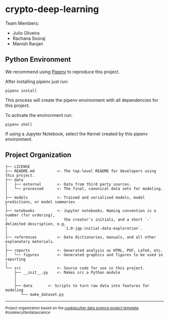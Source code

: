crypto-deep-learning
==============================

Team Members:
* Julio Oliveira
* Rachana Sooraj
* Manish Ranjan

Python Environment
------------------

We recommend using [Pipenv](https://github.com/pypa/pipenv) to reproduce this project.

After installing pipenv just run:

```
pipenv install
```

This process will create the pipenv environment with all dependencies for this project. 

To activate the environment run:

```
pipenv shell
```

If using a Jupyter Notebook, select the Kernel created by this pipenv environment. 

Project Organization
------------

    ├── LICENSE
    ├── README.md          <- The top-level README for developers using this project.
    ├── data
    │   ├── external       <- Data from third party sources.
    │   └── processed      <- The final, canonical data sets for modeling.
    │
    ├── models             <- Trained and serialized models, model predictions, or model summaries
    │
    ├── notebooks          <- Jupyter notebooks. Naming convention is a number (for ordering),
    │                         the creator's initials, and a short `-` delimited description, e.g.
    │                         `1.0-jqp-initial-data-exploration`.
    │
    ├── references         <- Data dictionaries, manuals, and all other explanatory materials.
    │
    ├── reports            <- Generated analysis as HTML, PDF, LaTeX, etc.
    │   └── figures        <- Generated graphics and figures to be used in reporting
    │
    └── src                <- Source code for use in this project.
        ├── __init__.py    <- Makes src a Python module
        │
        │
        ├── data       <- Scripts to turn raw data into features for modeling
           └── make_dataset.py
        
     


--------

<p><small>Project organization based on the <a target="_blank" href="https://drivendata.github.io/cookiecutter-data-science/">cookiecutter data science project template</a>. #cookiecutterdatascience</small></p>
